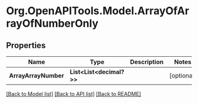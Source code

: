 # Org.OpenAPITools.Model.ArrayOfArrayOfNumberOnly

## Properties

Name | Type | Description | Notes
------------ | ------------- | ------------- | -------------
**ArrayArrayNumber** | **List&lt;List&lt;decimal?&gt;&gt;** |  | [optional] 

[[Back to Model list]](../README.md#documentation-for-models) [[Back to API list]](../README.md#documentation-for-api-endpoints) [[Back to README]](../README.md)

